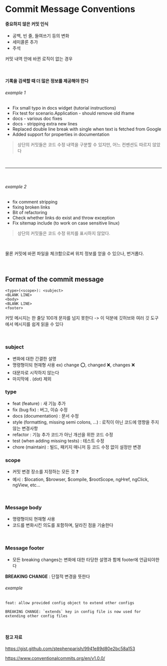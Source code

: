 # Commit Message Conventions

#### 중요하지 않은 커밋 인식

- 공백, 빈 줄, 들여쓰기 등의 변화
- 세미콜론 추가
- 주석

커밋 내역 안에 바뀐 로직이 없는 경우

<br>



#### 기록을 검색할 때 더 많은 정보를 제공해야 한다

###### example 1

- Fix small typo in docs widget (tutorial instructions)
- Fix test for scenario.Application - should remove old iframe
- docs - various doc fixes
- docs - stripping extra new lines
- Replaced double line break with single when text is fetched from Google
- Added support for properties in documentation

> 상단의 커밋들은 코드 수정 내역을 구분할 수 있지만, 어느 컨벤션도 따르지 않았다

<br>



---

<br>



###### example 2

- fix comment stripping
- fixing broken links
- Bit of refactoring
- Check whether links do exist and throw exception
- Fix sitemap include (to work on case sensitive linux)

> 상단의 커밋들은 코드 수정 위치를 표시하지 않았다. 

<br>



물론 커밋에 바뀐 파일을 체크함으로써 위치 정보를 얻을 수 있으나, 번거롭다.

<br>



## Format of the commit message

```
<type>(<scope>): <subject>
<BLANK LINE>
<body>
<BLANK LINE>
<footer>
```

커밋 메시지는 한 줄당 100개 문자를 넘지 못한다 -> 이 덕분에 깃허브와 여러 깃 도구에서 메시지를 쉽게 읽을 수 있다

<br>



### subject

- 변화에 대한 간결한 설명
- 명령형이되 현재형 사용 ex) change :o:, changed :x:, changes :x:
- 대문자로 시작하지 않는다
- 마지막에 . (dot) 제외

### type

- feat (feature) : 새 기능 추가
- fix (bug fix) : 버그, 이슈 수정
- docs (documentation) : 문서 수정
- style (formatting, missing semi colons, …) : 로직이 아닌 코드에 영향을 주지 않는 변경사항
- refactor : 기능 추가 코드가 아닌 개선을 위한 코드 수정
- test (when adding missing tests) : 테스트 수정
- chore (maintain) : 빌드, 패키지 매니저 등 코드 수정 없이 설정만 변경 

### scope

- 커밋 변경 장소를 지정하는 모든 것 :question:
- 예시 : $location, $browser, $compile, $rootScope, ngHref, ngClick, ngView, etc...

<br>



### Message body

- 명령형이되 현재형 사용
- 코드를 변화시킨 의도를 포함하며, 달라진 점을 기술한다

<br>



### Message footer

- 모든 breaking changes는 변화에 대한 타당한 설명과 함께 footer에 언급되야한다

**BREAKING CHANGE** : 단절적 변경을 뜻한다

###### example

```
feat: allow provided config object to extend other configs

BREAKING CHANGE: `extends` key in config file is now used for extending other config files
```

<br>







#### 참고 자료

https://gist.github.com/stephenparish/9941e89d80e2bc58a153

https://www.conventionalcommits.org/en/v1.0.0/


